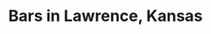 ---
active: true
aliases:
- bar
- beer
- cocktail-bar
- cocktails
- cocktails-beer
- dance-clubs
description: Bars restaurants offering curbside, takeout, and delivery food in Lawrence,
  Kansas
name: Bars
redirect_from:
- /cuisines/bar/
- /cuisines/beer/
- /cuisines/cocktail-bar/
- /cuisines/cocktails/
- /cuisines/cocktails-beer/
- /cuisines/dance-clubs/
sitemap: true
slug: bars
title: Bars in Lawrence, Kansas
---
